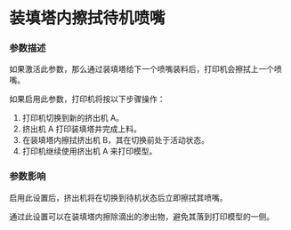 装填塔内擦拭待机喷嘴
====
### **参数描述**
如果激活此参数，那么通过装填塔给下一个喷嘴装料后，打印机会擦拭上一个喷嘴。



如果启用此参数，打印机将按以下步骤操作：
1. 打印机切换到新的挤出机 A。
2. 挤出机 A 打印装填塔并完成上料。
3. 在装填塔内擦拭挤出机 B，其在切换前处于活动状态。
4. 打印机继续使用挤出机 A 来打印模型。



### **参数影响**
启用此设置后，挤出机将在切换到待机状态后立即擦拭其喷嘴。

通过此设置可以在装填塔内擦除滴出的渗出物，避免其落到打印模型的一侧。

